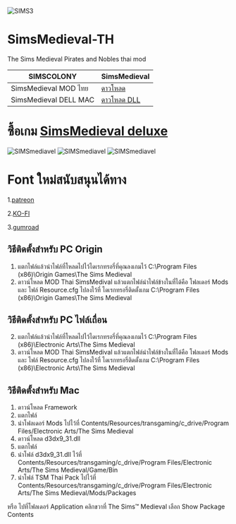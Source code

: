 ![SIMS3](https://cdn.cloudflare.steamstatic.com/steam/apps/102820/capsule_616x353.jpg)
# SimsMedieval-TH
The Sims Medieval Pirates and Nobles thai mod

| SIMSCOLONY| SimsMedieval |
| ------------- | ------------- |
| SimsMedieval MOD ไทย| [ดาวโหลด](https://github.com/simscolony/SimsMedieval-TH/raw/master/%5BSIMSCOLONY%5D%20The%20Sims%20Medieval%20Pirates%20and%20Nobles%20%20Thai%202023.7z) |
| SimsMedieval DELL MAC| [ดาวโหลด DLL](https://github.com/simscolony/SimsMedieval-TH/raw/master/MTS_Rockerduck_1187434_d3dx9_31.rar) |

# ซื้อเกม [SimsMedieval deluxe](https://www.cdkeys.com/pc/games/the-sims-medieval-pc-mac-cd-key-origin?mw_aref=simscolony)

![SIMSmediavel](https://images2.imgbox.com/78/7f/fITG5dIm_o.jpg)
![SIMSmediavel](https://images2.imgbox.com/9d/f7/SqGdzSIs_o.jpg)
![SIMSmediavel](https://images2.imgbox.com/79/73/ckyfVXdF_o.jpg)
# Font ใหม่สนับสนุนได้ทาง 

1.[patreon](https://www.patreon.com/simscolony)

2.[KO-FI](https://ko-fi.com/simscolony/shop)

3.[gumroad](https://simscolony.gumroad.com/)



## วิธีติดตั้งสำหรับ PC Origin
1. แตกไฟล์แล้วนำไฟล์ที่โหลดไปไว้ไดเรกทรอรี่ที่คุณลงเกมไว้ C:\Program Files (x86)\Origin Games\The Sims Medieval
2. ดาวน์โหลด MOD Thai SimsMedival แล้วแตกไฟล์นำไฟล์ข้างในที่ได้คือ โฟลเดอร์ Mods และ ไฟล์ Resource.cfg ไปลงไว้ที่ ไดเรกทรอรี่ติดตั้งเกม 
C:\Program Files (x86)\Origin Games\The Sims Medieval


## วิธีติดตั้งสำหรับ PC ไฟล์เถื่อน
2. แตกไฟล์แล้วนำไฟล์ที่โหลดไปไว้ไดเรกทรอรี่ที่คุณลงเกมไว้ C:\Program Files (x86)\Electronic Arts\The Sims Medieval
3. ดาวน์โหลด MOD Thai SimsMedival แล้วแตกไฟล์นำไฟล์ข้างในที่ได้คือ โฟลเดอร์ Mods และ ไฟล์ Resource.cfg ไปลงไว้ที่ ไดเรกทรอรี่ติดตั้งเกม C:\Program Files (x86)\Electronic Arts\The Sims Medieval



## วิธีติดตั้งสำหรับ Mac
1. ดาวน์โหลด Framework
2. แตกไฟล์
3. นำโฟลเดอร์ Mods ไปไว้ที่ Contents/Resources/transgaming/c_drive/Program Files/Electronic Arts/The Sims Medieval
4. ดาวน์โหลด d3dx9_31.dll
5. แตกไฟล์
6. นำโฟล์ d3dx9_31.dll ไว้ที่ Contents/Resources/transgaming/c_drive/Program Files/Electronic Arts/The Sims Medieval/Game/Bin
7. นำโฟล์ TSM Thai Pack ไปไว้ที่ Contents/Resources/transgaming/c_drive/Program Files/Electronic Arts/The Sims Medieval/Mods/Packages

หรือ ไปที่โฟลเดอร์ Application คลิกขวาที่ The Sims™ Medieval เลือก Show Package Contents 


